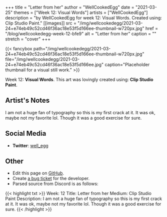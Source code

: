 +++
title =       "Letter from her"
author =      "WellCookedEgg"
date =        "2021-03-25"
themes =      ["Week 12: Visual Words"]
artists =     ["WellCookedEgg"]
description = "by WellCookedEgg for week 12: Visual Words. Created using: Clip Studio Paint."
[[images]]
      src = "/img/wellcookedegg/2021-03-24+e74eb49c52cd46f36ac18e53f5d166ee-thumbnail-w720px.jpg"
      href = "/blog/wellcookedegg-week-12-bfe9"
      alt = "Letter from her"
      caption = ""
      stretch = "cover"
+++

{{< fancybox path="/img/wellcookedegg/2021-03-24+e74eb49c52cd46f36ac18e53f5d166ee-thumbnail-w720px.jpg" file="/img/wellcookedegg/2021-03-24+e74eb49c52cd46f36ac18e53f5d166ee.jpg" caption="Placeholder thumbnail for a visual still work." >}}


Week 12: **Visual Words**. This art was lovingly created using: **Clip Studio Paint**.

## Artist's Notes

I am not a huge fan of typography so this is my first crack at it. It was ok, maybe not my favorite lol. Though it was a good exercise for sure.

## Social Media

- **Twitter**: <a href='https://twitter.com/well_egg' target='_blank'>well_egg</a>

## Other

- Edit this page on [GitHub](https://github.com/teaminkling/web-refresh/edit/main/content/blog/wellcookedegg-week-12-bfe9.md).
- Create [a bug ticket](https://github.com/teaminkling/web-refresh/issues/new?assignees=&labels=bug&template=problem-report.md&title=) for the developer.
- Parsed source from Discord is as follows:

{{< highlight txt >}}
Week: 12
Title: Letter from her
Medium: Clip Studio Paint
Description: I am not a huge fan of typography so this is my first crack at it. It was ok, maybe not my favorite lol. Though it was a good exercise for sure.
{{< /highlight >}}